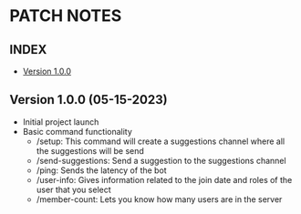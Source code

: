 # **PATCH NOTES**

## **INDEX**

- [Version 1.0.0](#version-100-05-15-2023)

## Version 1.0.0 (05-15-2023)

- Initial project launch
- Basic command functionality 
    - /setup: This command will create a suggestions channel where all the suggestions will be send
    - /send-suggestions: Send a suggestion to the suggestions channel
    - /ping: Sends the latency of the bot
    - /user-info: Gives information related to the join date and roles of the user that you select
    - /member-count: Lets you know how many users are in the server